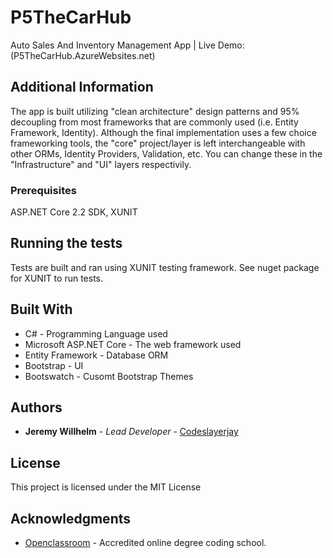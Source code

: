 # P5TheCarHub

Auto Sales And Inventory Management App | Live Demo: (P5TheCarHub.AzureWebsites.net)

## Additional Information

The app is built utilizing "clean architecture" design patterns and 95% decoupling from most frameworks that are commonly used
(i.e. Entity Framework, Identity). Although the final implementation uses a few choice frameworking tools, the "core" project/layer is left interchangeable with other ORMs, Identity Providers, Validation, etc. You can change these in the "Infrastructure" and "UI" layers
respectivily.

### Prerequisites

ASP.NET Core 2.2 SDK, XUNIT

## Running the tests

Tests are built and ran using XUNIT testing framework. See nuget package for XUNIT to run tests.

## Built With

* C# - Programming Language used
* Microsoft ASP.NET Core - The web framework used
* Entity Framework - Database ORM
* Bootstrap - UI
* Bootswatch - Cusomt Bootstrap Themes

## Authors

* **Jeremy Willhelm** - *Lead Developer* - [Codeslayerjay](https://github.com/codeslayerjay)

## License

This project is licensed under the MIT License

## Acknowledgments

* [Openclassroom](www.openclassrooms.com) - Accredited online degree coding school.
